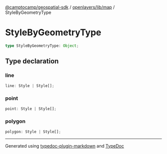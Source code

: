 [@camptocamp/geospatial-sdk](../../../../index.md) / [openlayers/lib/map](../index.md) / StyleByGeometryType

# StyleByGeometryType

```ts
type StyleByGeometryType: Object;
```

## Type declaration

### line

```ts
line: Style | Style[];
```

### point

```ts
point: Style | Style[];
```

### polygon

```ts
polygon: Style | Style[];
```

***

Generated using [typedoc-plugin-markdown](https://www.npmjs.com/package/typedoc-plugin-markdown) and [TypeDoc](https://typedoc.org/)
